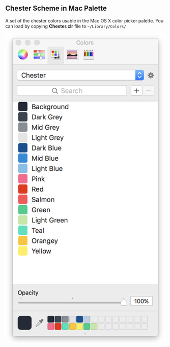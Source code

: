 
## Chester Scheme in Mac Palette

A set of the chester colors usable in the Mac OS X color picker palette.
You can load by copying **Chester.clr** file to `~/Library/Colors/`

![Screen Shot](screenshot.png)
